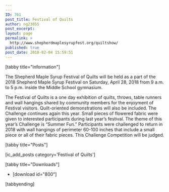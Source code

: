 ```yaml
---
---
ID: 761
post_title: Festival of Quilts
author: ng23055
post_excerpt:
layout: page
permalink: >
  http://www.shepherdmaplesyrupfest.org/quiltshow/
published: true
post_date: 2018-02-04 15:59:51
---
```

[tabby title="Information"]

The Shepherd Maple Syrup Festival of Quilts will be held as a part of the 2018 Shepherd Maple Syrup Festival on Saturday, April 28, 2018 from 9 a.m. to 5 p.m. inside the Middle School gymnasium.

The Festival of Quilts is a one day exhibition of quilts, throws, table runners and wall hangings shared by community members for the enjoyment of Festival visitors. Quilt-oriented demonstrations will also be included. The Challenge continues again this year. Small pieces of flowered fabric were given to interested participants during last year’s festival. The theme of this year’s Challenge is “Summer Fun.” Participants were challenged to return in 2018 with wall hangings of perimeter 60-100 inches that include a small piece or all of their fabric pieces. This Challenge Competition will be judged.

[tabby title="Posts"]

[ic_add_posts category='Festival of Quilts']

[tabby title="Downloads"]
<ul>
 	<li>[download id="800"]</li>
</ul>
[tabbyending]